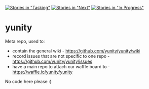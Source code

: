 [![Stories in "Tasking"](https://badge.waffle.io/yunity/yunity.svg?label=%5Bkanban%5D%20tasking&title=Tasking)](https://waffle.io/yunity/yunity)
[![Stories in "Next"](https://badge.waffle.io/yunity/yunity.svg?label=%5Bkanban%5D%20next&title=Next)](https://waffle.io/yunity/yunity)
[![Stories in "In Progress"](https://badge.waffle.io/yunity/yunity.svg?label=%5Bkanban%5D%20in-progress&title=In%20Progress)](https://waffle.io/yunity/yunity)

# yunity

Meta repo, used to:
- contain the general wiki - https://github.com/yunity/yunity/wiki
- record issues that are not specific to one repo - https://github.com/yunity/yunity/issues
- have a main repo to attach our waffle board to - https://waffle.io/yunity/yunity

No code here please :)
